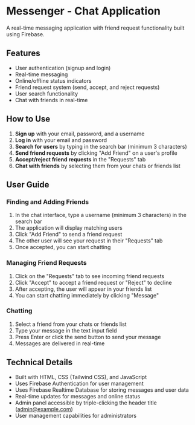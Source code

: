 # Messenger - Chat Application

A real-time messaging application with friend request functionality built using Firebase.

## Features

- User authentication (signup and login)
- Real-time messaging
- Online/offline status indicators
- Friend request system (send, accept, and reject requests)
- User search functionality
- Chat with friends in real-time

## How to Use

1. **Sign up** with your email, password, and a username
2. **Log in** with your email and password
3. **Search for users** by typing in the search bar (minimum 3 characters)
4. **Send friend requests** by clicking "Add Friend" on a user's profile
5. **Accept/reject friend requests** in the "Requests" tab
6. **Chat with friends** by selecting them from your chats or friends list

## User Guide

### Finding and Adding Friends

1. In the chat interface, type a username (minimum 3 characters) in the search bar
2. The application will display matching users
3. Click "Add Friend" to send a friend request
4. The other user will see your request in their "Requests" tab
5. Once accepted, you can start chatting

### Managing Friend Requests

1. Click on the "Requests" tab to see incoming friend requests
2. Click "Accept" to accept a friend request or "Reject" to decline
3. After accepting, the user will appear in your friends list
4. You can start chatting immediately by clicking "Message"

### Chatting

1. Select a friend from your chats or friends list
2. Type your message in the text input field
3. Press Enter or click the send button to send your message
4. Messages are delivered in real-time

## Technical Details

- Built with HTML, CSS (Tailwind CSS), and JavaScript
- Uses Firebase Authentication for user management
- Uses Firebase Realtime Database for storing messages and user data
- Real-time updates for messages and online status
- Admin panel accessible by triple-clicking the header title (admin@example.com)
- User management capabilities for administrators

